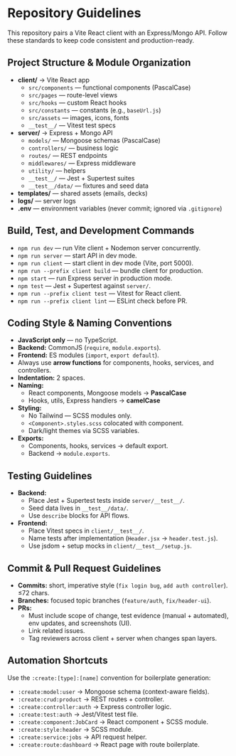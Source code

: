 # Repository Guidelines

This repository pairs a Vite React client with an Express/Mongo API. Follow these standards to keep code consistent and production-ready.

## Project Structure & Module Organization

- **client/** → Vite React app
  - `src/components` — functional components (PascalCase)
  - `src/pages` — route-level views
  - `src/hooks` — custom React hooks
  - `src/constants` — constants (e.g., `baseUrl.js`)
  - `src/assets` — images, icons, fonts
  - `__test__/` — Vitest test specs
- **server/** → Express + Mongo API
  - `models/` — Mongoose schemas (PascalCase)
  - `controllers/` — business logic
  - `routes/` — REST endpoints
  - `middlewares/` — Express middleware
  - `utility/` — helpers
  - `__test__/` — Jest + Supertest suites
  - `__test__/data/` — fixtures and seed data
- **templates/** — shared assets (emails, decks)
- **logs/** — server logs
- **.env** — environment variables (never commit; ignored via `.gitignore`)

## Build, Test, and Development Commands

- `npm run dev` — run Vite client + Nodemon server concurrently.
- `npm run server` — start API in dev mode.
- `npm run client` — start client in dev mode (Vite, port 5000).
- `npm run --prefix client build` — bundle client for production.
- `npm start` — run Express server in production mode.
- `npm test` — Jest + Supertest against `server/`.
- `npm run --prefix client test` — Vitest for React client.
- `npm run --prefix client lint` — ESLint check before PR.

## Coding Style & Naming Conventions

- **JavaScript only** — no TypeScript.
- **Backend:** CommonJS (`require`, `module.exports`).
- **Frontend:** ES modules (`import`, `export default`).
- Always use **arrow functions** for components, hooks, services, and controllers.
- **Indentation:** 2 spaces.
- **Naming:**
  - React components, Mongoose models → **PascalCase**
  - Hooks, utils, Express handlers → **camelCase**
- **Styling:**
  - No Tailwind — SCSS modules only.
  - `<Component>.styles.scss` colocated with component.
  - Dark/light themes via SCSS variables.
- **Exports:**
  - Components, hooks, services → default export.
  - Backend → `module.exports`.

## Testing Guidelines

- **Backend:**
  - Place Jest + Supertest tests inside `server/__test__/`.
  - Seed data lives in `__test__/data/`.
  - Use `describe` blocks for API flows.
- **Frontend:**
  - Place Vitest specs in `client/__test__/`.
  - Name tests after implementation (`Header.jsx` → `header.test.js`).
  - Use jsdom + setup mocks in `client/__test__/setup.js`.

## Commit & Pull Request Guidelines

- **Commits:** short, imperative style (`fix login bug`, `add auth controller`). ≤72 chars.
- **Branches:** focused topic branches (`feature/auth`, `fix/header-ui`).
- **PRs:**
  - Must include scope of change, test evidence (manual + automated), env updates, and screenshots (UI).
  - Link related issues.
  - Tag reviewers across client + server when changes span layers.

## Automation Shortcuts

Use the `:create:[type]:[name]` convention for boilerplate generation:

- `:create:model:user` → Mongoose schema (context-aware fields).
- `:create:crud:product` → REST routes + controller.
- `:create:controller:auth` → Express controller logic.
- `:create:test:auth` → Jest/Vitest test file.
- `:create:component:JobCard` → React component + SCSS module.
- `:create:style:header` → SCSS module.
- `:create:service:jobs` → API request helper.
- `:create:route:dashboard` → React page with route boilerplate.
